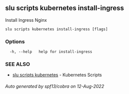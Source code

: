 ## slu scripts kubernetes install-ingress

Install Ingress Nginx

```
slu scripts kubernetes install-ingress [flags]
```

### Options

```
  -h, --help   help for install-ingress
```

### SEE ALSO

* [slu scripts kubernetes](slu_scripts_kubernetes.md)	 - Kubernetes Scripts

###### Auto generated by spf13/cobra on 12-Aug-2022
